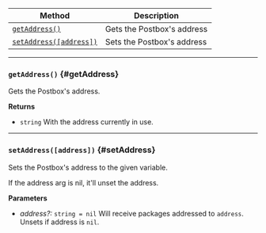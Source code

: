 | Method                                 | Description                                                  |
| -------------------------------------- | ------------------------------------------------------------ |
| [`getAddress()`](#getAddress)            | Gets the Postbox's address |
| [`setAddress([address])`](#setAddress)            | Sets the Postbox's address |

---


### `getAddress()` {#getAddress}

Gets the Postbox's address.

**Returns**

- `string` With the address currently in use. 

---

### `setAddress([address])` {#setAddress}

Sets the Postbox's address to the given variable.

If the address arg is nil, it'll unset the address.

**Parameters**

- _address?:_ `string = nil`  Will receive packages addressed to `address`. Unsets if address is `nil`.


